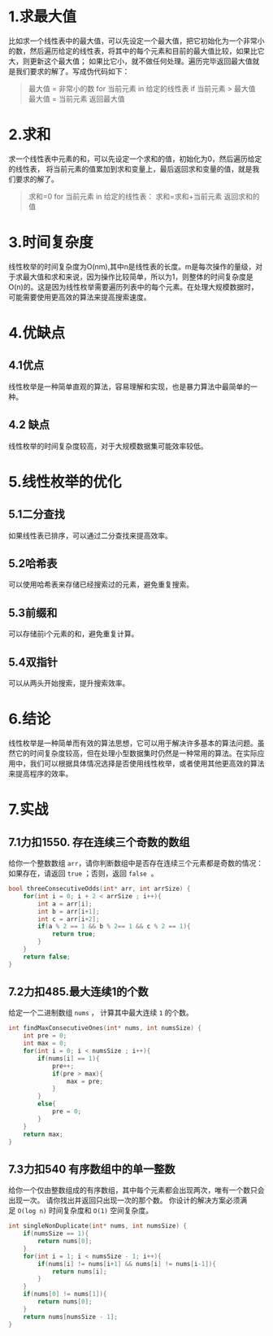 # 1.求最大值
比如求一个线性表中的最大值，可以先设定一个最大值，把它初始化为一个非常小的数，然后遍历给定的线性表，将其中的每个元素和目前的最大值比较，如果比它大，则更新这个最大值；
如果比它小，就不做任何处理。遍历完毕返回最大值就是我们要求的解了。写成伪代码如下：
>最大值 = 非常小的数
>for 当前元素 in 给定的线性表
>	if 当前元素 > 最大值
>		最大值 = 当前元素
>返回最大值
# 2.求和
求一个线性表中元素的和，可以先设定一个求和的值，初始化为0，然后遍历给定的线性表，
将当前元素的值累加到求和变量上，最后返回求和变量的值，就是我们要求的解了。
>求和=0
>for 当前元素 in 给定的线性表：
>	求和=求和+当前元素
>返回求和的值
# 3.时间复杂度
线性枚举的时间复杂度为O(nm),其中n是线性表的长度。m是每次操作的量级，对于求最大值和求和来说，因为操作比较简单，所以为1，则整体的时间复杂度是O(n)的。这是因为线性枚举需要遍历列表中的每个元素。在处理大规模数据时，可能需要使用更高效的算法来提高搜索速度。
# 4.优缺点
## 4.1优点
线性枚举是一种简单直观的算法，容易理解和实现，也是暴力算法中最简单的一种。
## 4.2 缺点
线性枚举的时间复杂度较高，对于大规模数据集可能效率较低。
# 5.线性枚举的优化
## 5.1二分查找
如果线性表已排序，可以通过二分查找来提高效率。
## 5.2哈希表
可以使用哈希表来存储已经搜索过的元素，避免重复搜索。
## 5.3前缀和
可以存储前ⅰ个元素的和，避免重复计算。
## 5.4双指针
可以从两头开始搜索，提升搜索效率。

# 6.结论
线性枚举是一种简单而有效的算法思想，它可以用于解决许多基本的算法问题。虽然它的时间复杂度较高，但在处理小型数据集时仍然是一种常用的算法。在实际应用中，我们可以根据具体情况选择是否使用线性枚举，或者使用其他更高效的算法来提高程序的效率。

# 7.实战
## 7.1力扣1550. 存在连续三个奇数的数组
给你一个整数数组 `arr`，请你判断数组中是否存在连续三个元素都是奇数的情况：如果存在，请返回 `true` ；否则，返回 `false` 
。
```c
bool threeConsecutiveOdds(int* arr, int arrSize) {
    for(int i = 0; i + 2 < arrSize ; i++){
        int a = arr[i];
        int b = arr[i+1];
        int c = arr[i+2];
        if(a % 2 == 1 && b % 2== 1 && c % 2 == 1){
            return true;
        }
    }
    return false;
}
```

## 7.2力扣485.最大连续1的个数
给定一个二进制数组 `nums` ， 计算其中最大连续 `1` 的个数。
```c
int findMaxConsecutiveOnes(int* nums, int numsSize) {
    int pre = 0;
    int max = 0;
    for(int i = 0; i < numsSize ; i++){
        if(nums[i] == 1){
            pre++;
            if(pre > max){
                max = pre;
            }
        }
        else{
            pre = 0;
        }
    }
    return max;
}
```
## 7.3力扣540 有序数组中的单一整数
给你一个仅由整数组成的有序数组，其中每个元素都会出现两次，唯有一个数只会出现一次。
请你找出并返回只出现一次的那个数。
你设计的解决方案必须满足 `O(log n)` 时间复杂度和 `O(1)` 空间复杂度。
```c
int singleNonDuplicate(int* nums, int numsSize) {
    if(numsSize == 1){
        return nums[0];
    }
    for(int i = 1; i < numsSize - 1; i++){
        if(nums[i] != nums[i+1] && nums[i] != nums[i-1]){
            return nums[i];
        }
    }
    if(nums[0] != nums[1]){
        return nums[0];
    }
    return nums[numsSize - 1];
}
```